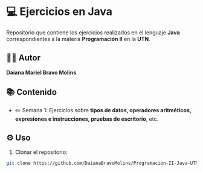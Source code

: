 # 💻 Ejercicios en Java

Repositorio que contiene los ejercicios realizados en el lenguaje **Java** correspondientes a la materia **Programación II** en la **UTN**.

## 👩‍💻 Autor
**Daiana Mariel Bravo Molins**

## 📚 Contenido
- ✏️ Semana 1: Ejercicios sobre **tipos de datos, operadores aritméticos, expresiones e instrucciones, pruebas de escritorio**, etc.

## ⚙️ Uso
1. Clonar el repositorio:  
```bash
git clone https://github.com/DaianaBravoMolins/Programacion-II-Java-UTN.git

